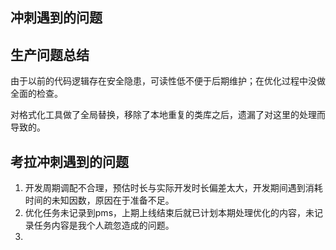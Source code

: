 ## 冲刺遇到的问题





## 生产问题总结

由于以前的代码逻辑存在安全隐患，可读性低不便于后期维护；在优化过程中没做全面的检查。

对格式化工具做了全局替换，移除了本地重复的类库之后，遗漏了对这里的处理而导致的。



## 考拉冲刺遇到的问题

1. 开发周期调配不合理，预估时长与实际开发时长偏差太大，开发期间遇到消耗时间的未知因数，原因在于准备不足。
2. 优化任务未记录到pms，上期上线结束后就已计划本期处理优化的内容，未记录任务内容是我个人疏忽造成的问题。
3. ​



